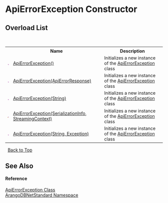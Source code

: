 # ApiErrorException Constructor 
 


## Overload List
&nbsp;<table><tr><th></th><th>Name</th><th>Description</th></tr><tr><td>![Public method](media/pubmethod.gif "Public method")</td><td><a href="7771c24b-2b11-19ed-6597-1dea9cb7bf56">ApiErrorException()</a></td><td>
Initializes a new instance of the <a href="0a4502e4-4207-2375-a5f2-66eb56e92746">ApiErrorException</a> class</td></tr><tr><td>![Public method](media/pubmethod.gif "Public method")</td><td><a href="acd74c60-b575-55f4-0e15-fc588354d364">ApiErrorException(ApiErrorResponse)</a></td><td>
Initializes a new instance of the <a href="0a4502e4-4207-2375-a5f2-66eb56e92746">ApiErrorException</a> class</td></tr><tr><td>![Public method](media/pubmethod.gif "Public method")</td><td><a href="cdcc366b-8d19-187e-af01-bd5a6ca23094">ApiErrorException(String)</a></td><td>
Initializes a new instance of the <a href="0a4502e4-4207-2375-a5f2-66eb56e92746">ApiErrorException</a> class</td></tr><tr><td>![Protected method](media/protmethod.gif "Protected method")</td><td><a href="e7f94797-4c3c-5595-aba2-ff5d95bbff18">ApiErrorException(SerializationInfo, StreamingContext)</a></td><td>
Initializes a new instance of the <a href="0a4502e4-4207-2375-a5f2-66eb56e92746">ApiErrorException</a> class</td></tr><tr><td>![Public method](media/pubmethod.gif "Public method")</td><td><a href="b78ff7c1-1018-fe54-b1f9-acffd582e121">ApiErrorException(String, Exception)</a></td><td>
Initializes a new instance of the <a href="0a4502e4-4207-2375-a5f2-66eb56e92746">ApiErrorException</a> class</td></tr></table>&nbsp;
<a href="#apierrorexception-constructor">Back to Top</a>

## See Also


#### Reference
<a href="0a4502e4-4207-2375-a5f2-66eb56e92746">ApiErrorException Class</a><br /><a href="069489ce-b545-4054-943a-23b806da64e9">ArangoDBNetStandard Namespace</a><br />